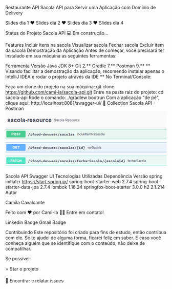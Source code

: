 Restaurante API
Sacola API para Servir uma Aplicação com Domínio de Delivery

Slides dia 1 ♥ Slides dia 2 ♥ Slides dia 3 ♥ Slides dia 4

Status do Projeto
Sacola API 💻 Em construção...

Features
Incluir itens na sacola
Visualizar sacola
Fechar sacola
Excluir item da sacola
Demostração da Aplicação
Antes de começar, você precisará ter instalado em sua máquina as seguintes ferramentas:

Ferramenta	Versão
Java JDK	8+
Git	2.**
Gradle	7.**
Postman	9.**
** Visando facilitar a demostração da aplicação, recomendo instalar apenas o IntelliJ IDEA e rodar o projeto através da IDE **
No Terminal/Console:

Faça um clone do projeto na sua máquina: git clone https://github.com/cami-la/sacola-api.git
Entre na pasta raiz do projeto: cd sacola-api
Rode o comando: ./gradlew bootrun
Com a aplicação "de pé", clique aqui: http://localhost:8081/swagger-ui/
🚀 Collection Sacola API - Postman
![img.png](img.png)

Sacola API Swagger UI
Tecnologias Utilizadas
Dependência	Versão
spring initialzr	https://start.spring.io/
spring-boot-starter-web	2.7.4
spring-boot-starter-data-jpa	2.7.4
lombok	1.18.24
springfox-boot-starter	3.0.0
h2	2.1.214
Autor

Camila Cavalcante

Feito com ❤️ por Cami-la 👋🏽 Entre em contato!

Linkedin Badge Gmail Badge

Contribuindo
Este repositório foi criado para fins de estudo, então contribua com ele.
Se te ajudei de alguma forma, ficarei feliz em saber. E caso você conheça alguém que se identifique com o conteúdo, não deixe de compatilhar.

Se possível:

⭐️ Star o projeto

🐛 Encontrar e relatar issues